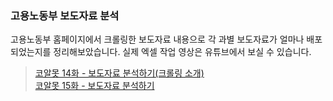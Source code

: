 ### 고용노동부 보도자료 분석

고용노동부 홈페이지에서 크롤링한 보도자료 내용으로 각 과별 보도자료가 얼마나 배포되었는지를 정리해보았습니다.
실제 엑셀 작업 영상은 유튜브에서 보실 수 있습니다.

> [코알못 14화 - 보도자료 분석하기(크롤링 소개)](https://www.youtube.com/watch?v=7bZWW89uSR4&t=17s)  
> [코알못 15화 - 보도자료 분석하기](https://www.youtube.com/watch?v=C2HPOkEZx6E&t=47s)
